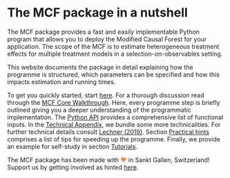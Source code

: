 # The MCF package in a nutshell

The MCF package provides a fast and easily implementable Python program that allows you to deploy the Modified Causal Forest for your application. The scope of the MCF is to estimate heterogeneous treatment effects for multiple treatment models in a selection-on-observables setting.    

This website documents the package in detail explaining how the programme is structured, which parameters can be specified and how this impacts estimation and running times. 

To get you quickly started, start [here](https://mcfpy.github.io/mcf/#/quick_start).  For a thorough discussion read through the [MCF Core Walkthrough](https://mcfpy.github.io/mcf/#/part_i). Here, every programme step is briefly outlined giving you a deeper understanding of the programmatic implementation. The [Python API](https://mcfpy.github.io/mcf/#/core_6)  provides a comprehensive list of functional inputs. In the [Technical Appendix](https://mcfpy.github.io/mcf/#/techn_app), we bundle some more technicalities. For further technical details consult [Lechner (2019)](https://arxiv.org/abs/1812.09487). Section [Practical hints](https://mcfpy.github.io/mcf/#/core_5) comprises a list of tips for speeding up the programme. Finally, we provide an example for self-study in section [Tutorials](https://mcfpy.github.io/mcf/#/tutorial_1).

The MCF package has been made with <span style="color: #FF7F50;">&#9829;</span> in Sankt Gallen, Switzerland! Support us by getting involved as hinted [here](https://mcfpy.github.io/mcf/#/intro_3).     
